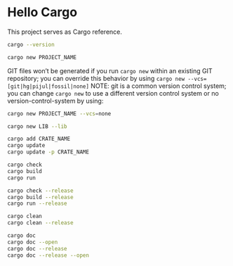 # Hello Cargo
This project serves as Cargo reference.
```bash
cargo --version
```
```bash
cargo new PROJECT_NAME
```
GIT files won’t be generated if you run `cargo new` within an existing GIT repository;
you can override this behavior by using `cargo new --vcs=[git|hg|pijul|fossil|none]`
NOTE: git is a common version control system;
you can change `cargo new` to use a different version control system or
no version-control-system by using:
```bash
cargo new PROJECT_NAME --vcs=none
```
```bash
cargo new LIB --lib
```
```bash
cargo add CRATE_NAME
cargo update
cargo update -p CRATE_NAME

cargo check
cargo build
cargo run

cargo check --release
cargo build --release
cargo run --release

cargo clean
cargo clean --release

cargo doc
cargo doc --open
cargo doc --release
cargo doc --release --open
```
